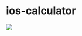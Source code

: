 # ios-calculator

![](https://github.com/laylaroad/ios-calculator/raw/master/images/screenshot.png)
